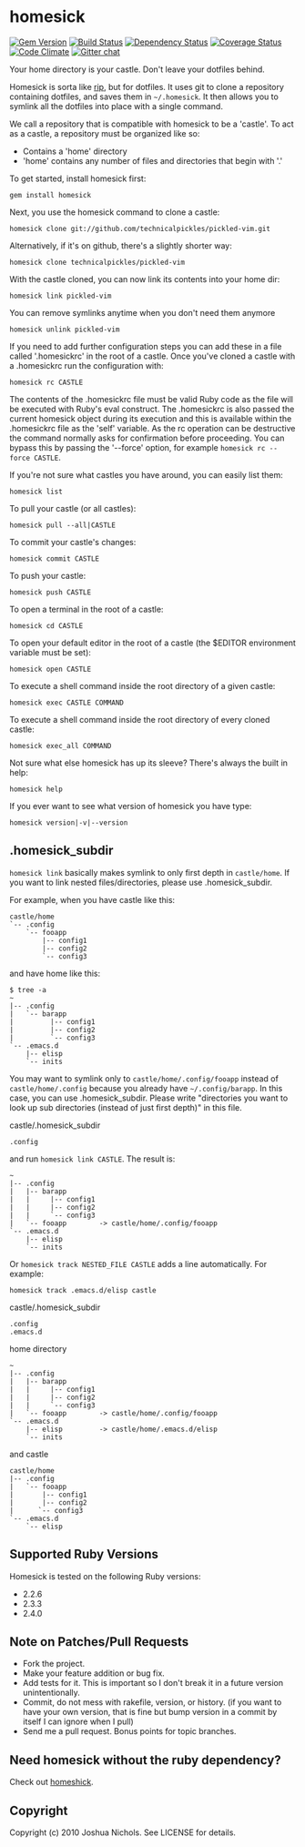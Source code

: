 # homesick

[![Gem Version](https://badge.fury.io/rb/homesick.svg)](http://badge.fury.io/rb/homesick)
[![Build Status](https://travis-ci.org/technicalpickles/homesick.svg?branch=master)](https://travis-ci.org/technicalpickles/homesick)
[![Dependency Status](https://gemnasium.com/technicalpickles/homesick.svg)](https://gemnasium.com/technicalpickles/homesick)
[![Coverage Status](https://coveralls.io/repos/technicalpickles/homesick/badge.png)](https://coveralls.io/r/technicalpickles/homesick)
[![Code Climate](https://codeclimate.com/github/technicalpickles/homesick.svg)](https://codeclimate.com/github/technicalpickles/homesick)
[![Gitter chat](https://badges.gitter.im/technicalpickles/homesick.svg)](https://gitter.im/technicalpickles/homesick)

Your home directory is your castle. Don't leave your dotfiles behind.

Homesick is sorta like [rip](http://github.com/defunkt/rip), but for dotfiles. It uses git to clone a repository containing dotfiles, and saves them in `~/.homesick`. It then allows you to symlink all the dotfiles into place with a single command.

We call a repository that is compatible with homesick to be a 'castle'. To act as a castle, a repository must be organized like so:

* Contains a 'home' directory
* 'home' contains any number of files and directories that begin with '.'

To get started, install homesick first:

    gem install homesick

Next, you use the homesick command to clone a castle:

    homesick clone git://github.com/technicalpickles/pickled-vim.git

Alternatively, if it's on github, there's a slightly shorter way:

    homesick clone technicalpickles/pickled-vim

With the castle cloned, you can now link its contents into your home dir:

    homesick link pickled-vim

You can remove symlinks anytime when you don't need them anymore

    homesick unlink pickled-vim

If you need to add further configuration steps you can add these in a file called '.homesickrc' in the root of a castle. Once you've cloned a castle with a .homesickrc run the configuration with:

    homesick rc CASTLE

The contents of the .homesickrc file must be valid Ruby code as the file will be executed with Ruby's eval construct. The .homesickrc is also passed the current homesick object during its execution and this is available within the .homesickrc file as the 'self' variable. As the rc operation can be destructive the command normally asks for confirmation before proceeding. You can bypass this by passing the '--force' option, for example `homesick rc --force CASTLE`.

If you're not sure what castles you have around, you can easily list them:

    homesick list

To pull your castle (or all castles):

    homesick pull --all|CASTLE

To commit your castle's changes:

    homesick commit CASTLE

To push your castle:

    homesick push CASTLE

To open a terminal in the root of a castle:

    homesick cd CASTLE

To open your default editor in the root of a castle (the $EDITOR environment variable must be set):

    homesick open CASTLE

To execute a shell command inside the root directory of a given castle:

    homesick exec CASTLE COMMAND

To execute a shell command inside the root directory of every cloned castle:

    homesick exec_all COMMAND

Not sure what else homesick has up its sleeve? There's always the built in help:

    homesick help

If you ever want to see what version of homesick you have type:

    homesick version|-v|--version

## .homesick_subdir

`homesick link` basically makes symlink to only first depth in `castle/home`. If you want to link nested files/directories, please use .homesick_subdir.

For example, when you have castle like this:

    castle/home
    `-- .config
        `-- fooapp
            |-- config1
            |-- config2
            `-- config3

and have home like this:

    $ tree -a
    ~
    |-- .config
    |   `-- barapp
    |         |-- config1
    |         |-- config2
    |         `-- config3
    `-- .emacs.d
        |-- elisp
        `-- inits

You may want to symlink only to `castle/home/.config/fooapp` instead of `castle/home/.config` because you already have `~/.config/barapp`. In this case, you can use .homesick_subdir. Please write "directories you want to look up sub directories (instead of just first depth)" in this file.

castle/.homesick_subdir

    .config

and run `homesick link CASTLE`. The result is:

    ~
    |-- .config
    |   |-- barapp
    |   |     |-- config1
    |   |     |-- config2
    |   |     `-- config3
    |   `-- fooapp        -> castle/home/.config/fooapp
    `-- .emacs.d
        |-- elisp
        `-- inits

Or `homesick track NESTED_FILE CASTLE` adds a line automatically. For example:

    homesick track .emacs.d/elisp castle

castle/.homesick_subdir

    .config
	.emacs.d

home directory

    ~
    |-- .config
    |   |-- barapp
    |   |     |-- config1
    |   |     |-- config2
    |   |     `-- config3
    |   `-- fooapp        -> castle/home/.config/fooapp
    `-- .emacs.d
        |-- elisp         -> castle/home/.emacs.d/elisp
        `-- inits

and castle

    castle/home
    |-- .config
    |   `-- fooapp
    |       |-- config1
    |       |-- config2
    |      `-- config3
    `-- .emacs.d
        `-- elisp

## Supported Ruby Versions

Homesick is tested on the following Ruby versions:

* 2.2.6
* 2.3.3
* 2.4.0

## Note on Patches/Pull Requests

* Fork the project.
* Make your feature addition or bug fix.
* Add tests for it. This is important so I don't break it in a future version unintentionally.
* Commit, do not mess with rakefile, version, or history.  (if you want to have your own version, that is fine but bump version in a commit by itself I can ignore when I pull)
* Send me a pull request. Bonus points for topic branches.

## Need homesick without the ruby dependency?

Check out [homeshick](https://github.com/andsens/homeshick).

## Copyright

Copyright (c) 2010 Joshua Nichols. See LICENSE for details.
